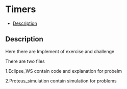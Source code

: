 # Timers

- [Description](#Description)

## Description
<p>Here there are Implement of exercise and challenge </p>
<p>There are two files </p>
<p>1.Eclipse_WS contain code and explanation for probelm </p>
<p>2.Proteus_simulation contain simulation for problems</p>